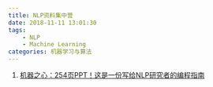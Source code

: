 ```yaml
---
title: NLP资料集中营
date: 2018-11-11 13:01:30
tags:
    - NLP
    - Machine Learning
categories: 机器学习与算法
---
```


 1. [机器之心：254页PPT！这是一份写给NLP研究者的编程指南](https://mp.weixin.qq.com/s?__biz=MzA3MzI4MjgzMw==&mid=2650751755&idx=1&sn=1660877d1ef1d64c81c526dc4f79af31&chksm=871a8775b06d0e63d22b7f542a976dd40fa391b82e0a733ec2eb4fe2157350ae911f318e694e&mpshare=1&scene=1&srcid=#rd)
